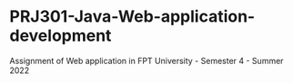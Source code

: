 # PRJ301-Java-Web-application-development
Assignment of Web application in FPT University - Semester 4 - Summer 2022
